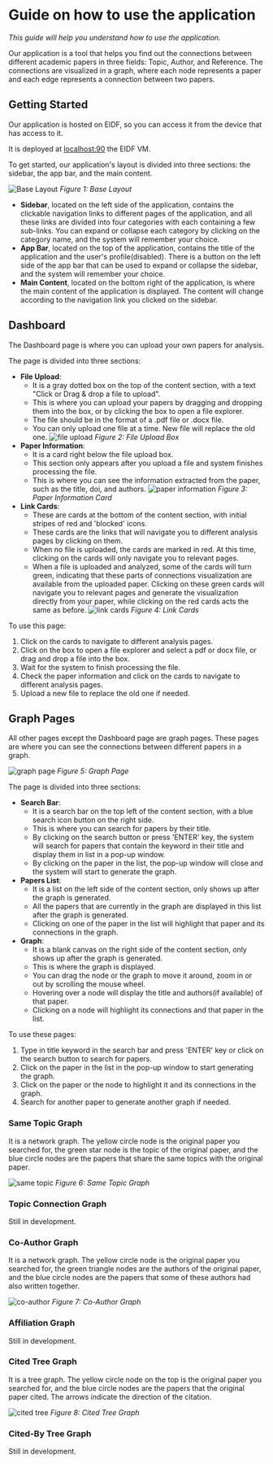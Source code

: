# Guide on how to use the application

*This guide will help you understand how to use the application.*

Our application is a tool that helps you find out the connections between different academic papers in three fields: 
Topic, Author, and Reference. The connections are visualized in a graph, where each node represents a paper and each
edge represents a connection between two papers.

## Getting Started
Our application is hosted on EIDF, so you can access it from the device that has access to it.

It is deployed at [localhost:90](http://localhost:90) the EIDF VM.

To get started, our application's layout is divided into three sections: the sidebar, the app bar, and the main content.

![Base Layout](./Image/base_layout.png)
*Figure 1: Base Layout*

- **Sidebar**, located on the left side of the application, contains the clickable navigation links to different pages
of the application, and all these links are divided into four categories with each containing a few sub-links. You can 
expand or collapse each category by clicking on the category name, and the system will remember your choice.
- **App Bar**, located on the top of the application, contains the title of the application and the user's
profile(disabled). There is a button on the left side
of the app bar that can be used to expand or collapse the sidebar, and the system will remember your choice.
- **Main Content**, located on the bottom right of the application, is where the main content of the application is displayed. The content will change according to the navigation link you clicked on the sidebar.

## Dashboard
The Dashboard page is where you can upload your own papers for analysis.

The page is divided into three sections:
- **File Upload**: 
  - It is a gray dotted box on the top of the content section, with a text "Click or Drag & drop a file to upload".
  - This is where you can upload your papers by dragging and dropping them into the box, or by clicking the box to open
a file explorer.
  - The file should be in the format of a .pdf file or .docx file.
  - You can only upload one file at a time. New file will replace the old one.
    ![file upload](./Image/file_upload.png)
    *Figure 2: File Upload Box*
- **Paper Information**: 
  - It is a card right below the file upload box.
  - This section only appears after you upload a file and system finishes processing the file.
  - This is where you can see the information extracted from the paper, such as the title, doi, and authors.
    ![paper information](./Image/paper_information.png)
    *Figure 3: Paper Information Card*
- **Link Cards**: 
  - These are cards at the bottom of the content section, with initial stripes of red and 'blocked' icons.
  - These cards are the links that will navigate you to different analysis pages by clicking on them.
  - When no file is uploaded, the cards are marked in red. At this time, clicking on the cards will only navigate you
to relevant pages.
  - When a file is uploaded and analyzed, some of the cards will turn green, indicating that these parts of connections
visualization are available from the uploaded paper. Clicking on these green cards will navigate you to relevant
pages and generate the visualization directly from your paper, while clicking on the red cards acts the same as before.
    ![link cards](./Image/link_cards.png)
    *Figure 4: Link Cards*

To use this page:
1. Click on the cards to navigate to different analysis pages.
2. Click on the box to open a file explorer and select a pdf or docx file, or drag and drop a file into the box.
3. Wait for the system to finish processing the file.
4. Check the paper information and click on the cards to navigate to different analysis pages.
5. Upload a new file to replace the old one if needed.

## Graph Pages
All other pages except the Dashboard page are graph pages. These pages are where you can see the connections between
different papers in a graph.

![graph page](./Image/graph_page.png)
*Figure 5: Graph Page*

The page is divided into three sections:
- **Search Bar**: 
  - It is a search bar on the top left of the content section, with a blue search icon button on the right side.
  - This is where you can search for papers by their title.
  - By clicking on the search button or press 'ENTER' key, the system will search for papers that contain the keyword
in their title and display them in list in a pop-up window.
  - By clicking on the paper in the list, the pop-up window will close and the system will start to generate the graph.
- **Papers List**: 
  - It is a list on the left side of the content section, only shows up after the graph is generated. 
  - All the papers that are currently in the graph are displayed in this list after the graph is generated.
  - Clicking on one of the paper in the list will highlight that paper and its connections in the graph.
- **Graph**: 
  - It is a blank canvas on the right side of the content section, only shows up after the graph is generated.
  - This is where the graph is displayed.
  - You can drag the node or the graph to move it around, zoom in or out by scrolling the mouse wheel.
  - Hovering over a node will display the title and authors(if available) of that paper.
  - Clicking on a node will highlight its connections and that paper in the list.

To use these pages:
1. Type in title keyword in the search bar and press 'ENTER' key or click on the search button to search for papers.
2. Click on the paper in the list in the pop-up window to start generating the graph.
3. Click on the paper or the node to highlight it and its connections in the graph.
4. Search for another paper to generate another graph if needed.

### Same Topic Graph
It is a network graph. The yellow circle node is the original paper you searched for, the green star node is the topic
of the original paper, and the blue circle nodes are the papers that share the same topics with the original paper.

![same topic](./Image/same_topic.png)
*Figure 6: Same Topic Graph*

### Topic Connection Graph
Still in development.

### Co-Author Graph
It is a network graph. The yellow circle node is the original paper you searched for, the green triangle nodes are the
authors of the original paper, and the blue circle nodes are the papers that some of these authors had also written
together.

![co-author](./Image/co_author.png)
*Figure 7: Co-Author Graph*

### Affiliation Graph
Still in development.

### Cited Tree Graph
It is a tree graph. The yellow circle node on the top is the original paper you searched for, and the blue circle nodes
are the papers that the original paper cited. The arrows indicate the direction of the citation.

![cited tree](./Image/cited_tree.png)
*Figure 8: Cited Tree Graph*

### Cited-By Tree Graph
Still in development.


